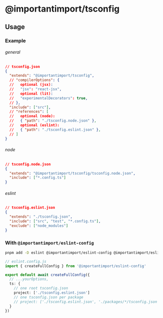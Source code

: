 # @importantimport/tsconfig

## Usage

### Example

###### general

```json
// tsconfig.json
{
  "extends": "@importantimport/tsconfig",
  // "compilerOptions": {
  //   optional (jsx):
  //   "jsx": "react-jsx",
  //   optional (lit):
  //   "experimentalDecorators": true,
  // },
  "include": ["src"],
  // "references": [
  //   optional (node):
  //   { "path": "./tsconfig.node.json" },
  //   optional (eslint):
  //   { "path": "./tsconfig.eslint.json" },
  // ]
}
```

###### node

```json
// tsconfig.node.json
{
  "extends": "@importantimport/tsconfig/tsconfig.node.json",
  "include": ["*.config.ts"]
}
```

###### eslint

```json
// tsconfig.eslint.json
{
  "extends": "./tsconfig.json",
  "include": ["src", "test", "*.config.ts"],
  "exclude": ["node_modules"]
}
```

### With `@importantimport/eslint-config`

```bash
pnpm add -D eslint @importantimport/eslint-config @importantimport/eslint-config-ts @importantimport/tsconfig
```

```ts
// eslint.config.js
import { createFullConfig } from '@importantimport/eslint-config'

export default await createFullConfig({
  // ...yourOptions,
  ts: {
    // one root tsconfig.json
    project: ['./tsconfig.eslint.json']
    // one tsconfig.json per package
    // project: ['./tsconfig.eslint.json', './packages/*/tsconfig.json']
  }
})
```
